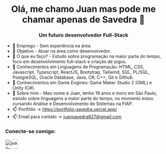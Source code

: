<h1 align="center">Olá, me chamo Juan mas pode me chamar apenas de Savedra 👋</h1>
<h3 align="center">Um futuro desenvolvedor Full-Stack</h3>

- 🔭 Emprego - Sem experiência na área.
- 🥇 Objetivo - Atuar na área como desenvolvedor.
- 🌱 O que eu faço? - Estudo sobre programação na maior parte do tempo, foco em desenvolvimento full-stack e criação de jogos.
- 📖 Conhecimentos em Linguagens de Programação: HTML, CSS, Javascript, Typescript, ReactJS, Bootstrap, Tailwind, SQL, PL/SQL, PostgreSQL, Oracle Database, Java, C#, C++, Git e Github.
- 📖 Conhecimentos em Game Engines: Game Maker Studio 2 (GML) e Unity (C#).
- 💬 Sobre mim - Meu nome é Juan, tenho 19 anos e moro em São Paulo, estudo sobre linguagens a maior parte do tempo, no momento estou cursando Análise e Desenvolvimento de Sistemas na FIAP.
- 📫 Portfólio -> https://portfolio-savedra.vercel.app/
- 📫 Email para contato -> juansavedra827@gmail.com

<h3 align="left">Conecte-se comigo:</h3>
<p align="left">
<a href="https://linkedin.com/in/juan-savedra" target="blank"><img align="center" src="https://raw.githubusercontent.com/rahuldkjain/github-profile-readme-generator/master/src/images/icons/Social/linked-in-alt.svg" alt="juan-savedra" height="30" width="40" /></a>
</p>
